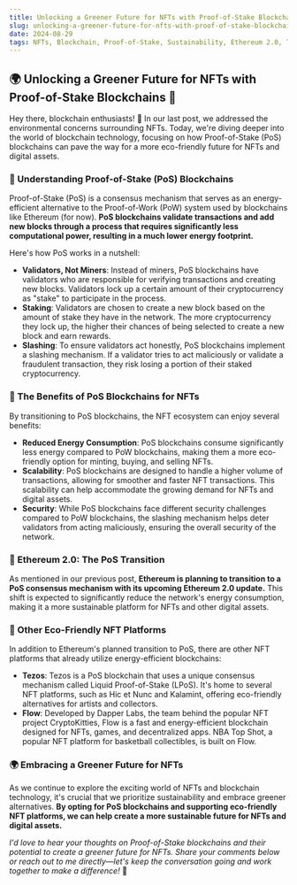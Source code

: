 ```yaml
---
title: Unlocking a Greener Future for NFTs with Proof-of-Stake Blockchains
slug: unlocking-a-greener-future-for-nfts-with-proof-of-stake-blockchains
date: 2024-08-29
tags: NFTs, Blockchain, Proof-of-Stake, Sustainability, Ethereum 2.0, Tezos, Flow
---
```


## 🌍 Unlocking a Greener Future for NFTs with Proof-of-Stake Blockchains 🌿

Hey there, blockchain enthusiasts! 👋 In our last post, we addressed the environmental concerns surrounding NFTs. Today, we're diving deeper into the world of blockchain technology, focusing on how Proof-of-Stake (PoS) blockchains can pave the way for a more eco-friendly future for NFTs and digital assets.

### 🌱 Understanding Proof-of-Stake (PoS) Blockchains

Proof-of-Stake (PoS) is a consensus mechanism that serves as an energy-efficient alternative to the Proof-of-Work (PoW) system used by blockchains like Ethereum (for now). **PoS blockchains validate transactions and add new blocks through a process that requires significantly less computational power, resulting in a much lower energy footprint.**

Here's how PoS works in a nutshell:

- **Validators, Not Miners**: Instead of miners, PoS blockchains have validators who are responsible for verifying transactions and creating new blocks. Validators lock up a certain amount of their cryptocurrency as "stake" to participate in the process.
- **Staking**: Validators are chosen to create a new block based on the amount of stake they have in the network. The more cryptocurrency they lock up, the higher their chances of being selected to create a new block and earn rewards.
- **Slashing**: To ensure validators act honestly, PoS blockchains implement a slashing mechanism. If a validator tries to act maliciously or validate a fraudulent transaction, they risk losing a portion of their staked cryptocurrency.

### 🌿 The Benefits of PoS Blockchains for NFTs

By transitioning to PoS blockchains, the NFT ecosystem can enjoy several benefits:

- **Reduced Energy Consumption**: PoS blockchains consume significantly less energy compared to PoW blockchains, making them a more eco-friendly option for minting, buying, and selling NFTs.
- **Scalability**: PoS blockchains are designed to handle a higher volume of transactions, allowing for smoother and faster NFT transactions. This scalability can help accommodate the growing demand for NFTs and digital assets.
- **Security**: While PoS blockchains face different security challenges compared to PoW blockchains, the slashing mechanism helps deter validators from acting maliciously, ensuring the overall security of the network.

### 🚀 Ethereum 2.0: The PoS Transition

As mentioned in our previous post, **Ethereum is planning to transition to a PoS consensus mechanism with its upcoming Ethereum 2.0 update.** This shift is expected to significantly reduce the network's energy consumption, making it a more sustainable platform for NFTs and other digital assets.

### 🌳 Other Eco-Friendly NFT Platforms

In addition to Ethereum's planned transition to PoS, there are other NFT platforms that already utilize energy-efficient blockchains:

- **Tezos**: Tezos is a PoS blockchain that uses a unique consensus mechanism called Liquid Proof-of-Stake (LPoS). It's home to several NFT platforms, such as Hic et Nunc and Kalamint, offering eco-friendly alternatives for artists and collectors.
- **Flow**: Developed by Dapper Labs, the team behind the popular NFT project CryptoKitties, Flow is a fast and energy-efficient blockchain designed for NFTs, games, and decentralized apps. NBA Top Shot, a popular NFT platform for basketball collectibles, is built on Flow.

### 🌍 Embracing a Greener Future for NFTs

As we continue to explore the exciting world of NFTs and blockchain technology, it's crucial that we prioritize sustainability and embrace greener alternatives. **By opting for PoS blockchains and supporting eco-friendly NFT platforms, we can help create a more sustainable future for NFTs and digital assets.**

*I'd love to hear your thoughts on Proof-of-Stake blockchains and their potential to create a greener future for NFTs. Share your comments below or reach out to me directly—let's keep the conversation going and work together to make a difference!* 💚